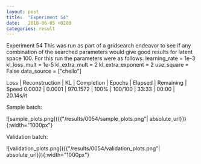 ```yaml
---
layout: post
title:  "Experiment 54"
date:   2018-06-05 +0200
categories: result
---
```

Experiment 54
This was run as part of a gridsearch endeavor to see if any combination of the searched parameters would give good results for latent space 100.
For this run the parameters were as follows:
learning_rate = 1e-3
kl_loss_mult = 1e-5
kl_extra_mult = 2
kl_extra_exponent = 2
use_square = False
data_source = ["chello"]

Loss | Reconstruction | KL | Completion | Epochs | Elapsed | Remaining | Speed
0.0002 | 0.0001 | 970.1572 | 100% | 100/100 | 33:33 | 00:00 | 20.14s/it



Sample batch:

![sample_plots.png]({{"/results/0054/sample_plots.png"| absolute_url}}){:width="1000px"}

Validation batch:

![validation_plots.png]({{"/results/0054/validation_plots.png"| absolute_url}}){:width="1000px"}
